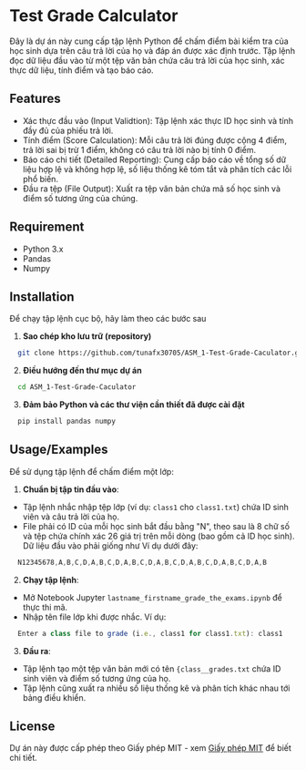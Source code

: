 
# Test Grade Calculator

Đây là dự án này cung cấp tập lệnh Python để chấm điểm bài kiểm tra của học sinh dựa trên câu trả lời của họ và đáp án được xác định trước. Tập lệnh đọc dữ liệu đầu vào từ một tệp văn bản chứa câu trả lời của học sinh, xác thực dữ liệu, tính điểm và tạo báo cáo.


## Features

- Xác thực đầu vào (Input Validtion): Tập lệnh xác thực ID học sinh và tính đầy đủ của phiếu trả lời.
- Tính điểm (Score Calculation): Mỗi câu trả lời đúng được cộng 4 điểm, trả lời sai bị trừ 1 điểm, không có câu trả lời nào bị tính 0 điểm.
- Báo cáo chi tiết (Detailed Reporting): Cung cấp báo cáo về tổng số dữ liệu hợp lệ và không hợp lệ, số liệu thống kê tóm tắt và phân tích các lỗi phổ biến.
- Đầu ra tệp (File Output): Xuất ra tệp văn bản chứa mã số học sinh và điểm số tương ứng của chúng.



## Requirement
- Python 3.x
- Pandas
- Numpy
## Installation
Để chạy tập lệnh cục bộ, hãy làm theo các bước sau
1. **Sao chép kho lưu trữ (repository)**
```bash
  git clone https://github.com/tunafx30705/ASM_1-Test-Grade-Caculator.git
```
2. **Điều hướng đến thư mục dự án**
```bash
  cd ASM_1-Test-Grade-Caculator
```
3. **Đảm bảo Python và các thư viện cần thiết đã được cài đặt**
```bash
  pip install pandas numpy
```
## Usage/Examples

Để sử dụng tập lệnh để chấm điểm một lớp:
1. **Chuẩn bị tập tin đầu vào**: 
- Tập lệnh nhắc nhập tệp lớp (ví dụ: `class1` cho `class1.txt`) chứa ID sinh viên và câu trả lời của họ.
- File phải có ID của mỗi học sinh bắt đầu bằng "N", theo sau là 8 chữ số và tệp chứa chính xác 26 giá trị trên mỗi dòng (bao gồm cả ID học sinh). Dữ liệu đầu vào phải giống như Ví dụ dưới đây:
```javascript
  N12345678,A,B,C,D,A,B,C,D,A,B,C,D,A,B,C,D,A,B,C,D,A,B,C,D,A,B
```
2. **Chạy tập lệnh**:
- Mở Notebook Jupyter `lastname_firstname_grade_the_exams.ipynb` để thực thi mã.
- Nhập tên file lớp khi được nhắc. Ví dụ:
```javascript
  Enter a class file to grade (i.e., class1 for class1.txt): class1
```
3. **Đầu ra**:
- Tập lệnh tạo một tệp văn bản mới có tên `{class__grades.txt` chứa ID sinh viên và điểm số tương ứng của họ.
- Tập lệnh cũng xuất ra nhiều số liệu thống kê và phân tích khác nhau tới bảng điều khiển.


## License

Dự án này được cấp phép theo Giấy phép MIT - xem [Giấy phép MIT](https://choosealicense.com/licenses/mit/) để biết chi tiết.

